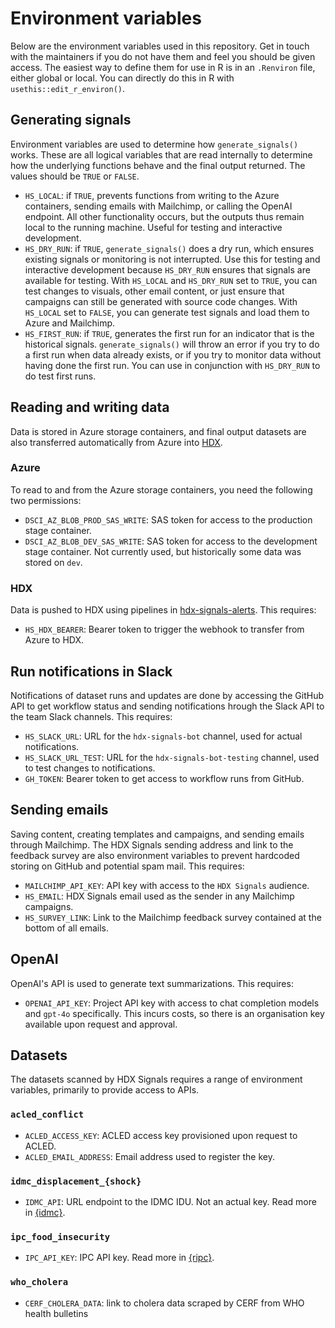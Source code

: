 # Environment variables

Below are the environment variables used in this repository. Get in touch with
the maintainers if you do not have them and feel you should be given access. The easiest
way to define them for use in R is in an `.Renviron` file, either global or local.
You can directly do this in R with `usethis::edit_r_environ()`.

## Generating signals

Environment variables are used to determine how `generate_signals()` works. These
are all logical variables that are read internally to determine how the underlying
functions behave and the final output returned. The values should be `TRUE` or `FALSE`.

- `HS_LOCAL`: if `TRUE`, prevents functions from writing to the Azure containers,
sending emails with Mailchimp, or calling the OpenAI endpoint. All other functionality
occurs, but the outputs thus remain local to the running machine. Useful for testing
and interactive development.
- `HS_DRY_RUN`: if `TRUE`, `generate_signals()` does a dry run, which ensures
existing signals or monitoring is not interrupted. Use this for testing and interactive
development because `HS_DRY_RUN` ensures that signals are available for testing.
With `HS_LOCAL` and `HS_DRY_RUN` set to `TRUE`, you can test changes
to visuals, other email content, or just ensure that campaigns can still be generated
with source code changes. With `HS_LOCAL` set to `FALSE`, you can generate test
signals and load them to Azure and Mailchimp.
- `HS_FIRST_RUN`: if `TRUE`, generates the first run for an indicator that is the
historical signals. `generate_signals()` will throw an error if you try to do a
first run when data already exists, or if you try to monitor data without having
done the first run. You can use in conjunction with `HS_DRY_RUN` to do test
first runs.

## Reading and writing data

Data is stored in Azure storage containers, and final output datasets are also
transferred automatically from Azure into [HDX](https://data.humdata.org). 

### Azure

To read to and from the Azure storage containers, you need the following two permissions:

- `DSCI_AZ_BLOB_PROD_SAS_WRITE`: SAS token for access to the production stage container.
- `DSCI_AZ_BLOB_DEV_SAS_WRITE`: SAS token for access to the development stage container. Not
currently used, but historically some data was stored on `dev`.

### HDX

Data is pushed to HDX using pipelines in
[hdx-signals-alerts](https://github.com/OCHA-DAP/hdx-signals-alerts). This
requires:

- `HS_HDX_BEARER`: Bearer token to trigger the webhook to transfer from Azure to
HDX.

## Run notifications in Slack

Notifications of dataset runs and updates are done by accessing the GitHub API to
get workflow status and sending notifications hrough the Slack API to
the team Slack channels. This requires:

- `HS_SLACK_URL`: URL for the `hdx-signals-bot` channel, used for actual notifications.
- `HS_SLACK_URL_TEST`: URL for the `hdx-signals-bot-testing` channel, used to
test changes to notifications.
- `GH_TOKEN`: Bearer token to get access to workflow runs from GitHub.

## Sending emails

Saving content, creating templates and campaigns, and sending emails through Mailchimp.
The HDX Signals sending address and link to the feedback survey are also environment
variables to prevent hardcoded storing on GitHub and potential spam mail.
This requires:

- `MAILCHIMP_API_KEY`: API key with access to the `HDX Signals` audience.
- `HS_EMAIL`: HDX Signals email used as the sender in any Mailchimp campaigns.
- `HS_SURVEY_LINK`: Link to the Mailchimp feedback survey contained at the bottom of
all emails.

## OpenAI

OpenAI's API is used to generate text summarizations. This requires:

- `OPENAI_API_KEY`: Project API key with access to chat completion models and
`gpt-4o` specifically. This incurs costs, so there is an organisation key
available upon request and approval.

## Datasets

The datasets scanned by HDX Signals requires a range of environment variables,
primarily to provide access to APIs.

### `acled_conflict`

- `ACLED_ACCESS_KEY`: ACLED access key provisioned upon request to ACLED.
- `ACLED_EMAIL_ADDRESS`: Email address used to register the key.

### `idmc_displacement_{shock}`

- `IDMC_API`: URL endpoint to the IDMC IDU. Not an actual key. Read more in
[{idmc}](https://github.com/OCHA-DAP/idmc).

### `ipc_food_insecurity`

- `IPC_API_KEY`: IPC API key. Read more in [{ripc}](https://github.com/OCHA-DAP/ripc).

### `who_cholera`

- `CERF_CHOLERA_DATA`: link to cholera data scraped by CERF from WHO health bulletins
